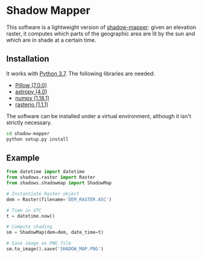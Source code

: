 
# Shadow Mapper

This software is a lightweight version of [shadow-mapper](https://github.com/perliedman/shadow-mapper): given an elevation raster, it computes which parts of the geographic area are lit by the sun and which are in shade at a certain time.


## Installation

It works with [Python 3.7](https://www.python.org/). The following libraries are needed:

* [Pillow (7.0.0)](https://python-pillow.org/)
* [astropy  (4.0)](https://www.astropy.org/)
* [numpy (1.18.1)](https://numpy.org/)
* [rasterio (1.1.1)](https://rasterio.readthedocs.io/en/latest/)

The software can be installed under a virtual environment, although it isn't strictly necessary.

```sh
cd shadow-mapper
python setup.py install
```

## Example

```python
from datetime import datetime
from shadows.raster import Raster
from shadows.shadowmap import ShadowMap

# Instantiate Raster object
dem = Raster(filename='DEM_RASTER.ASC')

# Time in UTC
t = datetime.now()

# Compute shading
sm = ShadowMap(dem=dem, date_time=t)

# Save image as PNG file
sm.to_image().save('SHADOW_MAP.PNG')

```
